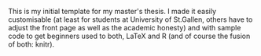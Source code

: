 This is my initial template for my master's thesis. I made it easily customisable (at least for students at University of St.Gallen, others have to adjust the front page as well as  the academic honesty)
and with sample code to get beginners used to both, LaTeX and R (and of course the fusion of both: knitr).
